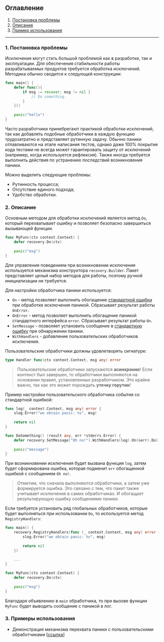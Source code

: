 ## Оглавление
1. [Постановка проблемы](#problem)
2. [Описание](#desc)
3. [Пример использования](#example)

---

<a name="problem"></a>
### 1. Постановка проблемы

Исключения могут стать большой проблемой как в разработке, так и эксплуатации. Для обеспечения
стабильности работы разрабатываемых продуктов требуется обработка исключений. Методика обычно сводится
к следующей конструкции:
```go
func main() {
    defer func(){
        if msg := recover; msg != nil {
            // Do something.
        }   	
    }()
	
    panic("hello")
}
```

Часто разработчики принебрегают практикой обработки исключений, так как добавлять подобные обработчики 
в каждую функцию трудозатратно и представляет рутинную задачу. Обычно паники отлавливаются
на этапе написания тестов, однако даже 100% покрытие кода тестами не всегда может гарантировать 
защиту от исключений (например, когда используется рефлексия). Также иногда требуется выполнить
действия по устранению последствий возникновения паники.

Можно выделить следующие проблемы:
* Рутинность процесса;
* Отсутствие единого подхода;
* Удобство обработки.

<a name="desc"></a>
### 2. Описание

Основным методом для обработки исключений является метод `Do`, который перехватывает ошибку и 
позволяет безопасно завершиться вызывающей функции. 
```go
func MyFunc(ctx context.Context) {
    defer recovery.Do(ctx)
    
    panic("msg")	
}
```

Для управления поведением при возникновении исключения используется механизма конструктора `recovery.Builder`. 
Пакет представляет целый набор методов для работы, поэтому ручной инициализации не требуется. 

Для настройки обработчика паники используется:
* `On` - метод позволяет выполнить обогащение [стандартной ошибки](./../../../stderrs/README.md) 
при обработке исключения паникой. Сбрасывает результат работы `OnError`.
* `OnError` - метод позволяет выполнить обогащение паникой стандартного интерфейса `error`.
Сбрасывает результат работы `On`.
* `SetMessage` - позволяет установить сообщение в [стандартную ошибку](./../../../stderrs/README.md) 
при обнаружении паники.
* `WithHandlers` - добавление пользовательских обработчиков исключения. 

Пользовательские обработчики должны удовлетворять сигнатуре:
```go
type Handler func(ctx context.Context, msg any) error
```

> Пользовательские обработчики запускаются **асинхронно**! 
> Если контекст был завершен, то обработчики выполняются на основании правил, 
> установленных разработчиком. Это крайне важно, так как это может порождать **утечку горутин**!



Пример настройки пользовательского обработчика события со стандартной ошибкой:
```go
func log(_ context.Context, msg any) error {
	slog.Error("we obtain panic: %v", msg)
	
	return nil
}

func DoSomething() (result any, err *stderrs.Error) {
	defer recovery.SetMessage("Oh no!").WithHandlers(log).On(&err).Do()
	
	panic("message")
}
```

При возникновении исключения будет вызвана функция `log`, затем будет сформирована ошибка, которая
подменит `err` обогащенной ошибкой с сообщением `Oh no!`.

> Отметим, что сначала выполняются обработчики, а затем уже формируется ошибка.
> Это связано с тем, что пакет также учитывает исключения в самих обработчиках. 
> И обогащает результирующую ошибку сообщениями паники.

Если требуется установить ряд глобальных обработчиков, которые будет выполняться при использовании `Do`,
то используется метод `RegistryHandlers`:

```go
func main() {	
    recovery.RegistryHandlers(func (_ context.Context, msg any) error {
        slog.Error("we obtain panic: %v", msg)
        
        return nil
    })
	
    ...
}

func MyFunc(ctx context.Context) {
    defer recovery.Do(ctx)
    
    panic("msg")
}
```
Благодаря объявлению в `main` обработчика, то при вызове функции `MyFunc` будет выводить 
сообщение с паникой в лог. 

<a name="example"></a>
### 3. Примеры использования

* Демонстрация механизма перехвата паники c пользовательскими обработчиками [[ссылка](../../../examples/relax/main.go)]